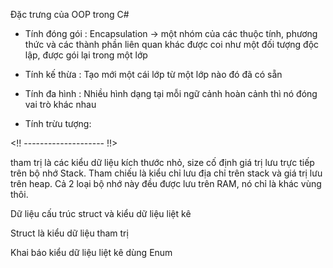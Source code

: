 Đặc trưng của OOP trong C# 

- Tính đóng gói : Encapsulation -> một nhóm của các thuộc tính, phương thức và các thành phần liên quan khác được coi như một đối tượng độc lập, được gói lại trong một lớp 

- Tính kế thừa : Tạo mới một cái lớp từ một lớp nào đó đã có sẵn 

- Tính đa hình : Nhiều hình dạng tại mỗi ngữ cảnh hoàn cảnh thì nó đóng vai trò khác nhau 

- Tính trừu tượng: 

<!! -------------------- !!>

tham trị là các kiểu dữ liệu kích thước nhỏ, size cố định giá trị lưu trực tiếp trên bộ nhớ Stack. Tham chiếu là kiểu chỉ lưu địa chỉ trên stack và giá trị lưu trên heap. Cả 2 loại bộ nhớ này đều được lưu trên RAM, nó chỉ là khác vùng thôi.

Dữ liệu cấu trúc struct và kiểu dữ liệu liệt kê

Struct là kiểu dữ liệu tham trị

Khai báo kiểu dữ liệu liệt kê 
dùng Enum


